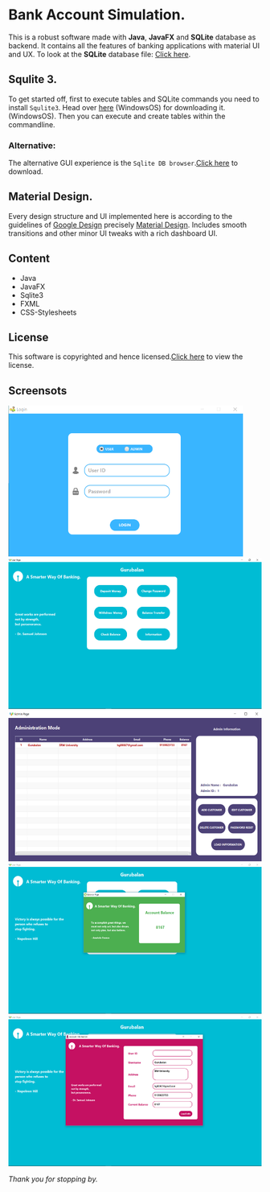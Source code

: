 # Bank Account Simulation.
This is a robust software made with **Java**, **JavaFX** and **SQLite** database as backend. It contains all the features of banking applications with 
material UI and UX. To look at the **SQLite** database file: [Click here](src/main/resources/db).

## Squlite 3.
To get started off, first to execute tables and SQLite commands you need to install `Squlite3`. Head over [here](https://www.sqlite.org/2018/sqlite-tools-win32-x86-3220000.zip) (WindowsOS) for downloading it. (WindowsOS).
Then you can execute and create tables within the commandline.
### Alternative:
The alternative GUI experience is the `Sqlite DB browser`.[Click here](http://sqlitebrowser.org/) to download. 

## Material Design.
Every design structure and UI implemented here is according to the guidelines of [Google Design](https://design.google/) precisely [Material Design](https://material.io/).
Includes smooth transitions and other minor UI tweaks with a rich dashboard UI. 

## Content
- Java
- JavaFX
- Sqlite3
- FXML
- CSS-Stylesheets

## License
This software is copyrighted and hence licensed.[Click here](LICENSE) to view the license. 

## Screensots
<img src="Images/1.png" height="300"> <img src="Images/2.png" height="300"> <img src="Images/3.png" height="300"> <img src="Images/4.png" height="300"> <img src="Images/5.png" height="300">

_Thank you for stopping by._
